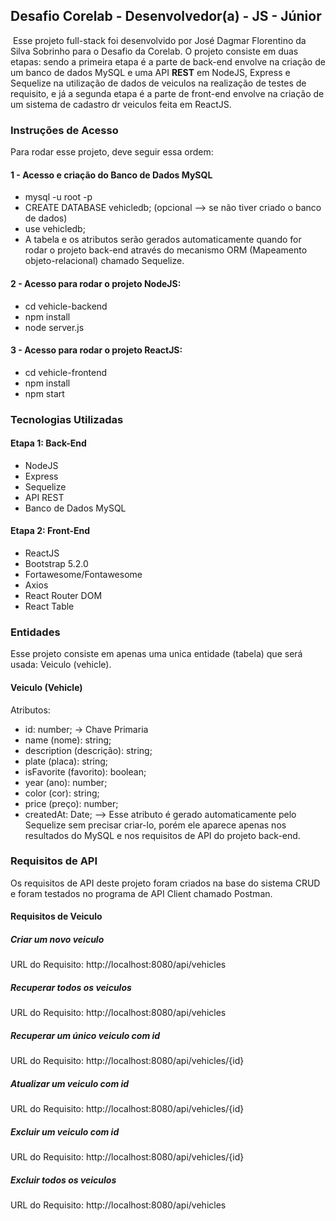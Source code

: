 ## Desafio Corelab - Desenvolvedor(a) - JS - Júnior

​	Esse projeto full-stack foi desenvolvido por José Dagmar Florentino da Silva Sobrinho para o Desafio da Corelab. O projeto consiste em duas etapas: sendo a primeira etapa é a parte de back-end envolve na criação de um banco de dados MySQL e uma API **REST** em NodeJS, Express e Sequelize na utilização de dados de  veiculos na realização de testes de requisito, e já a  segunda etapa é a parte de front-end envolve na criação de um sistema de cadastro dr veiculos feita em ReactJS.

### Instruções de Acesso

Para rodar esse projeto, deve seguir essa ordem:

#### 1 - Acesso e criação do Banco de Dados MySQL

- mysql -u root -p
- CREATE DATABASE vehicledb; (opcional --> se não tiver criado o banco de dados)
- use vehicledb;
- A tabela e os atributos serão gerados automaticamente quando for rodar o projeto back-end através do mecanismo ORM (Mapeamento objeto-relacional) chamado Sequelize.

#### 2 - Acesso para rodar o projeto NodeJS:

- cd vehicle-backend
- npm install
- node server.js

#### 3 - Acesso para rodar o projeto ReactJS:

- cd vehicle-frontend
- npm install
- npm start

### Tecnologias Utilizadas

#### Etapa 1: Back-End

- NodeJS
- Express
- Sequelize
- API REST
- Banco de Dados MySQL

#### Etapa 2: Front-End

- ReactJS
- Bootstrap 5.2.0
- Fortawesome/Fontawesome
- Axios
- React Router DOM
- React Table

### Entidades

Esse projeto consiste em apenas uma unica entidade (tabela) que será usada: Veiculo (vehicle).

#### Veiculo (Vehicle)

Atributos:

- id: number; -> Chave Primaria
- name (nome): string;
- description (descrição): string;
- plate (placa): string;
- isFavorite (favorito): boolean;
- year (ano): number;
- color (cor): string;
- price (preço): number;
- createdAt: Date; --> Esse atributo é gerado automaticamente pelo Sequelize sem precisar criar-lo, porém ele aparece apenas nos resultados do MySQL e nos requisitos de API do projeto back-end.

### Requisitos de API

Os requisitos de API deste projeto foram criados na base do sistema CRUD e foram testados no programa de API Client  chamado Postman.

#### Requisitos de Veiculo

##### Criar um novo veiculo

URL do Requisito: http://localhost:8080/api/vehicles

##### Recuperar todos os veiculos

URL do Requisito: http://localhost:8080/api/vehicles

##### Recuperar um único veiculo com id

URL do Requisito: http://localhost:8080/api/vehicles/{id}

##### Atualizar um veiculo com id

URL do Requisito: http://localhost:8080/api/vehicles/{id}

##### Excluir um veiculo com id

URL do Requisito: http://localhost:8080/api/vehicles/{id}

##### Excluir todos os veiculos

URL do Requisito: http://localhost:8080/api/vehicles



